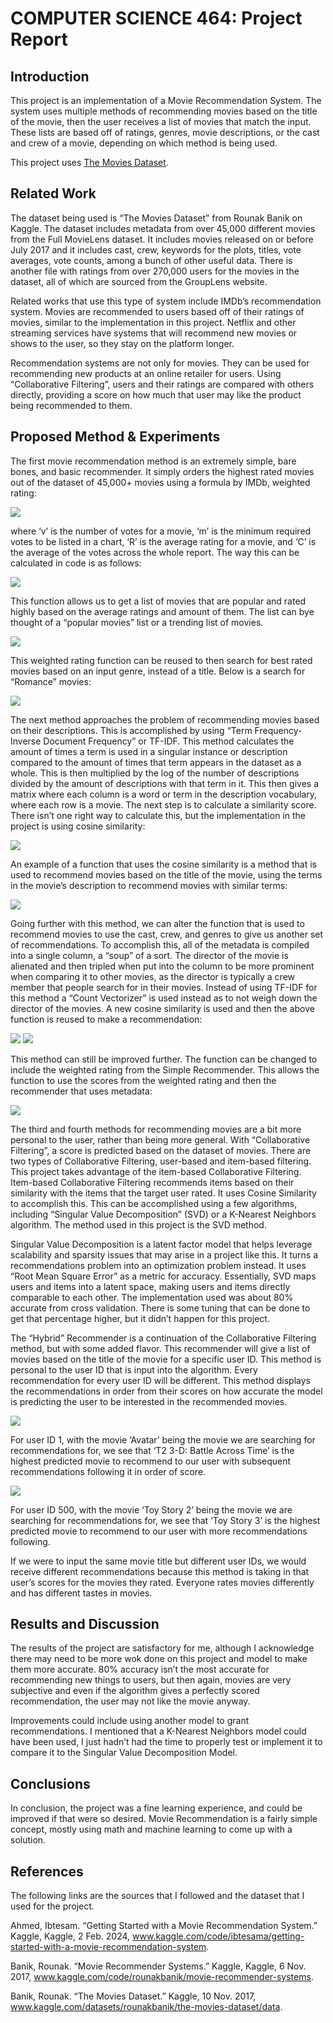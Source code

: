# COMPUTER SCIENCE 464: Project Report
## Introduction
This project is an implementation of a Movie Recommendation System. The
system uses multiple methods of recommending movies based on the title of
the movie, then the user receives a list of movies that match the input. These
lists are based off of ratings, genres, movie descriptions, or the cast and crew
of a movie, depending on which method is being used.

This project uses [The Movies Dataset](www.kaggle.com/datasets/rounakbanik/the-movies-dataset/data).

## Related Work
The dataset being used is “The Movies Dataset” from Rounak Banik on
Kaggle. The dataset includes metadata from over 45,000 different movies
from the Full MovieLens dataset. It includes movies released on or before
July 2017 and it includes cast, crew, keywords for the plots, titles, vote
averages, vote counts, among a bunch of other useful data. There is another
file with ratings from over 270,000 users for the movies in the dataset, all of
which are sourced from the GroupLens website.

Related works that use this type of system include IMDb’s recommendation
system. Movies are recommended to users based off of their ratings of
movies, similar to the implementation in this project. Netflix and other
streaming services have systems that will recommend new movies or shows
to the user, so they stay on the platform longer.

Recommendation systems are not only for movies. They can be used for
recommending new products at an online retailer for users. Using
“Collaborative Filtering”, users and their ratings are compared with others
directly, providing a score on how much that user may like the product being
recommended to them.

## Proposed Method & Experiments
The first movie recommendation method is an extremely simple, bare bones,
and basic recommender. It simply orders the highest rated movies out of the
dataset of 45,000+ movies using a formula by IMDb, weighted rating:

![](images/image0)

where ‘v’ is the number of votes for a movie, ‘m’ is the minimum required
votes to be listed in a chart, ‘R’ is the average rating for a movie, and ‘C’ is
the average of the votes across the whole report. The way this can be
calculated in code is as follows:

![](images/image1)

This function allows us to get a list of movies that are popular and rated
highly based on the average ratings and amount of them. The list can bye
thought of a “popular movies” list or a trending list of movies.

![](images/image2)

This weighted rating function can be reused to then search for best rated
movies based on an input genre, instead of a title. Below is a search for
“Romance” movies:

![](images/image3)

The next method approaches the problem of recommending movies based on
their descriptions. This is accomplished by using “Term Frequency-Inverse
Document Frequency” or TF-IDF. This method calculates the amount of
times a term is used in a singular instance or description compared to the
amount of times that term appears in the dataset as a whole. This is then
multiplied by the log of the number of descriptions divided by the amount of
descriptions with that term in it. This then gives a matrix where each column
is a word or term in the description vocabulary, where each row is a movie.
The next step is to calculate a similarity score. There isn’t one right way to
calculate this, but the implementation in the project is using cosine similarity:

![](images/image4)

An example of a function that uses the cosine similarity is a method that is
used to recommend movies based on the title of the movie, using the terms in
the movie’s description to recommend movies with similar terms:

![](images/image5)

Going further with this method, we can alter the function that is used to
recommend movies to use the cast, crew, and genres to give us another set of
recommendations. To accomplish this, all of the metadata is compiled into a
single column, a “soup” of a sort. The director of the movie is alienated and
then tripled when put into the column to be more prominent when comparing
it to other movies, as the director is typically a crew member that people
search for in their movies. Instead of using TF-IDF for this method a “Count
Vectorizer” is used instead as to not weigh down the director of the movies. A
new cosine similarity is used and then the above function is reused to make a
recommendation:

![](images/image6)
![](images/image7)

This method can still be improved further. The function can be changed to
include the weighted rating from the Simple Recommender. This allows the
function to use the scores from the weighted rating and then the
recommender that uses metadata:

![](images/image8)

The third and fourth methods for recommending movies are a bit more
personal to the user, rather than being more general. With “Collaborative
Filtering”, a score is predicted based on the dataset of movies. There are two
types of Collaborative Filtering, user-based and item-based filtering. This
project takes advantage of the item-based Collaborative Filtering. Item-based
Collaborative Filtering recommends items based on their similarity with the
items that the target user rated. It uses Cosine Similarity to accomplish this.
This can be accomplished using a few algorithms, including “Singular Value
Decomposition” (SVD) or a K-Nearest Neighbors algorithm. The method
used in this project is the SVD method.

Singular Value Decomposition is a latent factor model that helps leverage
scalability and sparsity issues that may arise in a project like this. It turns a
recommendations problem into an optimization problem instead. It uses
“Root Mean Square Error” as a metric for accuracy. Essentially, SVD maps
users and items into a latent space, making users and items directly
comparable to each other. The implementation used was about 80% accurate
from cross validation. There is some tuning that can be done to get that
percentage higher, but it didn’t happen for this project.

The “Hybrid” Recommender is a continuation of the Collaborative Filtering
method, but with some added flavor. This recommender will give a list of
movies based on the title of the movie for a specific user ID. This method is
personal to the user ID that is input into the algorithm. Every
recommendation for every user ID will be different. This method displays the
recommendations in order from their scores on how accurate the model is
predicting the user to be interested in the recommended movies.

![](images/image9)

For user ID 1, with the movie ‘Avatar’ being the movie we are searching for
recommendations for, we see that ‘T2 3-D: Battle Across Time’ is the highest
predicted movie to recommend to our user with subsequent recommendations
following it in order of score.

![](images/image10)

For user ID 500, with the movie ‘Toy Story 2’ being the movie we are
searching for recommendations for, we see that ‘Toy Story 3’ is the highest
predicted movie to recommend to our user with more recommendations
following.

If we were to input the same movie title but different user IDs, we would
receive different recommendations because this method is taking in that
user’s scores for the movies they rated. Everyone rates movies differently and
has different tastes in movies.

## Results and Discussion
The results of the project are satisfactory for me, although I acknowledge
there may need to be more wok done on this project and model to make them
more accurate. 80% accuracy isn’t the most accurate for recommending new
things to users, but then again, movies are very subjective and even if the
algorithm gives a perfectly scored recommendation, the user may not like the
movie anyway.

Improvements could include using another model to grant recommendations.
I mentioned that a K-Nearest Neighbors model could have been used, I just
hadn’t had the time to properly test or implement it to compare it to the
Singular Value Decomposition Model.

## Conclusions
In conclusion, the project was a fine learning experience, and could be
improved if that were so desired. Movie Recommendation is a fairly simple
concept, mostly using math and machine learning to come up with a solution.

## References
The following links are the sources that I followed and the dataset that I used
for the project.

Ahmed, Ibtesam. “Getting Started with a Movie Recommendation System.”
Kaggle, Kaggle, 2 Feb. 2024, www.kaggle.com/code/ibtesama/getting-started-with-a-movie-recommendation-system.

Banik, Rounak. “Movie Recommender Systems.” Kaggle, Kaggle, 6 Nov.
2017, www.kaggle.com/code/rounakbanik/movie-recommender-systems.

Banik, Rounak. “The Movies Dataset.” Kaggle, 10 Nov. 2017,
www.kaggle.com/datasets/rounakbanik/the-movies-dataset/data.
